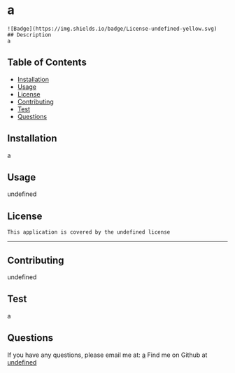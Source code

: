 # a
    ![Badge](https://img.shields.io/badge/License-undefined-yellow.svg)
    ## Description
    a
  ## Table of Contents
  - [Installation](#installation)
  - [Usage](#usage)
   - [License](#license)
  - [Contributing](#contributing)
  - [Test](#test)
  - [Questions](#questions)
  ## Installation
    
  a
  ## Usage
  undefined
  ## License
    This application is covered by the undefined license
  ---
  ## Contributing
  undefined
  ## Test
  a
  ## Questions
  If you have any questions, please email me at: [a](mailto:a)
  Find me on Github at [undefined](https://github.com/undefined)
  